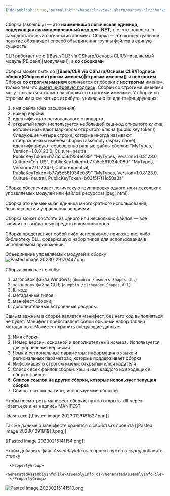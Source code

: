 ```yaml
---
{"dg-publish":true,"permalink":"/base/clr-via-c-sharp/osnovy-clr/cborka/"}
---
```



Сборка (assembly) — это **наименьшая логическая единица, содержащая скомпилированный код для .NET**, т. е. это полностью самодостаточный логический элемент. 
Сборка — это концептуальное понятие обозначает способ объединения группы файлов в единую сущность

CLR работает не с [[Base/CLR via CSharp/Основы CLR/Управляемый модуль(PE файл)\|модулями]], а **со сборками**

Сборка может быть со **[[Base/CLR via CSharp/Основы CLR/Подпись сборки(Сборки с строгим именем)\|строгим именем]]** и **нестрогим**. Сборка **со строгим именем** отличается от сборки **с нестрогим** именем, только тем что <u>имеет цифровую подпись</u>.
Сборки со строгими именами могут ссылаться только на сборки со строгими именами.
У сборки со строгим именем четыре атрибута, уникально ее идентифицирующих: 
1. имя файла (без расширения)
2. номер версии
3. идентификатор регионального стандарта
4. открытый ключ (используется небольшой хеш-код открытого ключа, который называют маркером открытого ключа (public key token)) 
Следующие четыре строки, которые иногда называют отображаемым именем сборки (assembly display name), идентифицируют совершенно разные файлы сборки: 
"MyTypes, Version=1.0.8123.0, Culture=neutral, PublicKeyToken=b77a5c561934e089" 
"MyTypes, Version=1.0.8123.0, Culture="en-US", PublicKeyToken=b77a5c561934e089" 
"MyTypes, Version=2.0.1234.0, Culture=neutral, PublicKeyToken=b77a5c561934e089" 
"MyTypes, Version=1.0.8123.0, Culture=neutral, PublicKeyToken=b03f5f7f11d50a3a"

Сборка обеспечивает логическую группировку одного или нескольких управляемых модулей или файлов ресурсов(.jpeg, html).  

Сборка это наименьшая единица многократного использования, безопасности и управления версиями. 

Сборка может состоять из одного или нескольких файлов — все зависит от выбранных средств и компиляторов.

Сборка представляет собой либо исполняемое приложение, либо библиотеку DLL, содержащую набор типов для использования в исполняемом приложении.

Объединение управляемых модулей в сборку
![Pasted image 20230129170447.png](/img/user/Files/Image/Pasted%20image%2020230129170447.png)

Сборка включает в себя:
1. заголовок файла Windows; (`dumpbin /headers Shapes.dll`)
2. заголовок файла CLR; (`dumpbin /clrheader Shapes.dll`)
3. IL-код;
4. метаданные типов;  
5. манифест сборки; 
6. дополнительные встроенные ресурсы.


Самым важным в сборке является манифест, без него код выполняться не будет:
Манифест представляет собой обычный набор таблиц метаданных. 
Манифест хранить следующие данные:

1. Имя сборки
2. Номер версии: основной и дополнительный номера. Используется для управления версиями
3. Язык и региональные параметры: информация о языке и региональных параметрах, которые поддерживает сборка
4. Информация о строгом имени: открытый ключ издателя
5. Список всех файлов сборки: хэш и имя каждого из входящих в сборку файлов
6. **Список ссылок на другие сборки, которые использует текущая сборка**
7. Список ссылок на типы, используемые сборкой

Чтобы посмотреть манифест сборки, нужно открыть .dll через ildasm.exe и на надпись MANIFEST

ildasm.exe
[[Pasted image 20230129181627.png]]


Так же данные о манифесте хранятся с свойствах проекта
[[Pasted image 20230129181813.png]]

[[Pasted image 20230215141154.png]]


Чтобы добавить файл _AssemblyInfo.cs_ в проект нужно в _csproj_ добавить строку 

```
  <PropertyGroup>
  <GeneratedAssemblyInfoFile>AssemblyInfo.cs</GeneratedAssemblyInfoFile>
  </PropertyGroup>
```

![Pasted image 20230215141510.png](/img/user/Files/Image/Pasted%20image%2020230215141510.png)
